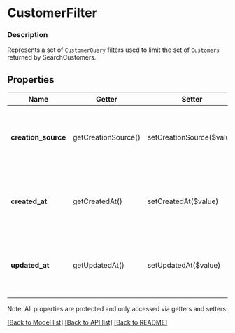 # CustomerFilter

### Description

Represents a set of `CustomerQuery` filters used to limit the set of `Customers` returned by SearchCustomers.

## Properties
Name | Getter | Setter | Type | Description | Notes
------------ | ------------- | ------------- | ------------- | ------------- | -------------
**creation_source** | getCreationSource() | setCreationSource($value) | [**\SquareConnect\Model\CustomerCreationSourceFilter**](CustomerCreationSourceFilter.md) | A filter to select customers based on their creation source. | [optional] 
**created_at** | getCreatedAt() | setCreatedAt($value) | [**\SquareConnect\Model\TimeRange**](TimeRange.md) | A filter to select customers based on when they were created. | [optional] 
**updated_at** | getUpdatedAt() | setUpdatedAt($value) | [**\SquareConnect\Model\TimeRange**](TimeRange.md) | A filter to select customers based on when they were updated. | [optional] 

Note: All properties are protected and only accessed via getters and setters.

[[Back to Model list]](../../README.md#documentation-for-models) [[Back to API list]](../../README.md#documentation-for-api-endpoints) [[Back to README]](../../README.md)

